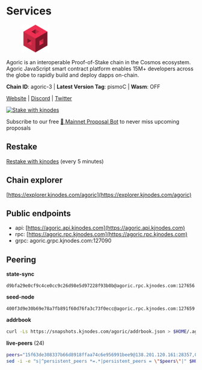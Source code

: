 # Services

<figure><img src="https://raw.githubusercontent.com/kj89/cosmos-images/main/logos/agoric.png" alt=""><figcaption></figcaption></figure>

Agoric is an interoperable Proof-of-Stake chain in the Cosmos ecosystem.  Agoric JavaScript smart contract platform enables 15M+ developers across the  globe to rapidly build and deploy dapps on-chain.

**Chain ID**: agoric-3 | **Latest Version Tag**: pismoC | **Wasm**: OFF

[Website](https://agoric.com) | [Discord](https://discord.com/invite/qDW8DRes4s) | [Twitter](https://twitter.com/agoric)

[![Stake with kjnodes](https://i.ibb.co/cr44Q8j/button-stake-with-kjnodes.png)](https://restake.app/agoric/agoricvaloper1ku5sm2twlsywdrp4wz3kfwgyrtqtp0lpr3nvk8)

Subscribe to our free [🤖 Mainnet Proposal Bot](https://t.me/kjnodes_proposal_bot) to never miss upcoming proposals

## Restake

[Restake with kjnodes](https://restake.app/agoric/agoricvaloper1ku5sm2twlsywdrp4wz3kfwgyrtqtp0lpr3nvk8) (every 5 minutes)
## Chain explorer
[https://explorer.kjnodes.com/agoric](https://explorer.kjnodes.com/agoric)

## Public endpoints

* api: [https://agoric.api.kjnodes.com](https://agoric.api.kjnodes.com)
* rpc: [https://agoric.rpc.kjnodes.com](https://agoric.rpc.kjnodes.com)
* grpc: agoric.grpc.kjnodes.com:127090

## Peering

**state-sync**

```text
d9bfa29e0cf9c4ce0cc9c26d98e5d97228f93b0b@agoric.rpc.kjnodes.com:127656
```

**seed-node**

```text
400f3d9e30b69e78a7fb891f60d76fa3c73f0ecc@agoric.rpc.kjnodes.com:127659
```

**addrbook**
```bash
curl -Ls https://snapshots.kjnodes.com/agoric/addrbook.json > $HOME/.agoric/config/addrbook.json
```

**live-peers** (24)
```bash
peers="15f63de308337b66d8918ffaa74c6e956991bee9@138.201.120.161:28357,0464c8dded70d01f5ab50a8d6047a6b27ddf2ccd@84.244.95.232:26656,03c7d68a1433dde6db1acbbdf98712609843cc8f@161.97.187.189:36656,875f8b359148f0d2a4bb501f8ae8a0cd4560bff3@161.97.153.219:26656,9ed68bef54712b46713ac755ab7a6e7ad30694ef@192.99.44.79:14456,98d989f486d42ec75203f918495c420ca9665514@34.122.28.103:26656,37933cb8069e22554e454294d529eddb0fdae145@52.56.185.212:26656,81024f7597b22dd841613cac76a219d25a4533fe@13.215.217.74:26656,a38a30c1dd31f63be2befd40b82964b215c3c288@165.22.251.28:26656,63bd6649f80362ce513027d99ef32c826fdbd259@45.9.62.136:26656,711f6f36a6ec3924b6d721de6adce604092e59f2@116.202.226.169:26656,f095bb53006ebddcbbf29c8df70dddcba6419e36@142.93.145.13:26656,0837c0dac0bb15e79e64207bb0fa5a9a6fa42ad4@178.62.116.62:26656,0f642db2770d4dd3e0d030b2f14f1365e40f3b38@82.100.58.101:26657,1cbe5f5c77610bb6568332e026a3b516edeb0121@65.21.234.47:21156,8346a2f94b41b8f0d43c49e37ca2ffc9855936b7@34.28.102.95:26656,506f9bca6ce2f29a2556427f90693a8ee1b100ff@178.128.238.183:26060,ca4c3b9d0cf78d934a3b972c328db2e4a9a66c42@64.32.40.114:26656,d56af8cb0716909f9b804e7dec8c1d34ae4eed16@65.108.142.81:26676,e3f0b190cb101b0a33f7eefce4d088afd67905fb@35.193.203.105:26656,ebc272824924ea1a27ea3183dd0b9ba713494f83@195.3.220.135:27106,d9bfa29e0cf9c4ce0cc9c26d98e5d97228f93b0b@65.109.88.38:27656,9e673680df593d841b0e09c49f87409654d84ae9@95.217.202.49:37656,abc62ded9142361bd9832282242a53611785ffcd@51.81.109.109:26656"
sed -i -e "s|^persistent_peers *=.*|persistent_peers = \"$peers\"|" $HOME/.agoric/config/config.toml
```
